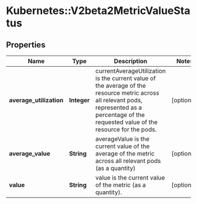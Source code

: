 # Kubernetes::V2beta2MetricValueStatus

## Properties
Name | Type | Description | Notes
------------ | ------------- | ------------- | -------------
**average_utilization** | **Integer** | currentAverageUtilization is the current value of the average of the resource metric across all relevant pods, represented as a percentage of the requested value of the resource for the pods. | [optional] 
**average_value** | **String** | averageValue is the current value of the average of the metric across all relevant pods (as a quantity) | [optional] 
**value** | **String** | value is the current value of the metric (as a quantity). | [optional] 


